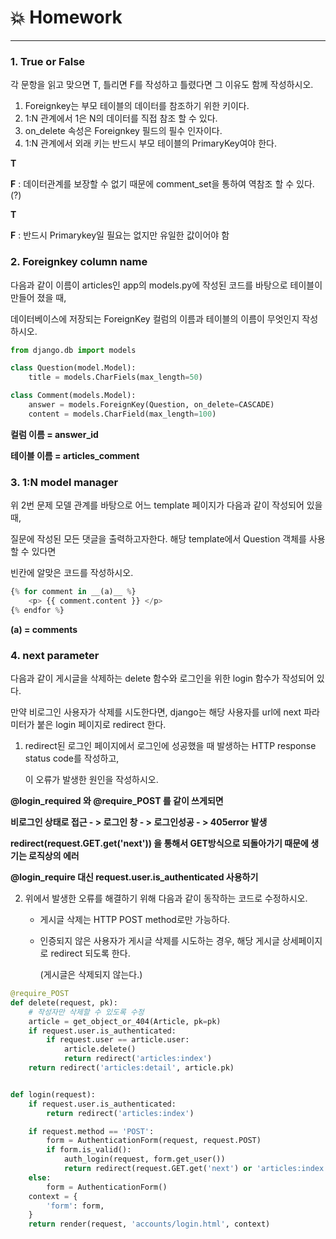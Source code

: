 # :boom: Homework

---



### 1. True or False

각 문항을 읽고 맞으면 T, 틀리면 F를 작성하고 틀렸다면 그 이유도 함께 작성하시오.

1) Foreignkey는 부모 테이블의 데이터를 참조하기 위한 키이다.
2) 1:N 관계에서 1은 N의 데이터를 직접 참조 할 수 있다.
3) on_delete 속성은 Foreignkey 필드의 필수 인자이다.
4) 1:N 관계에서 외래 키는 반드시 부모 테이블의 PrimaryKey여야 한다.



**T**

**F** : 데이터관계를 보장할 수  없기 때문에 comment_set을 통하여 역참조 할 수 있다.(?) 

**T**

**F** : 반드시 Primarykey일 필요는 없지만 유일한 값이어야 함



### 2. Foreignkey column name

다음과 같이 이름이 articles인 app의 models.py에 작성된 코드를 바탕으로 테이블이 만들어 졌을 때, 

데이터베이스에 저장되는 ForeignKey 컬럼의 이름과 테이블의 이름이 무엇인지 작성하시오.



```python
from django.db import models

class Question(model.Model):
    title = models.CharFiels(max_length=50)

class Comment(models.Model):
    answer = models.ForeignKey(Question, on_delete=CASCADE)
    content = models.CharField(max_length=100)
```



**컬럼 이름 = answer_id**

**테이블 이름 = articles_comment**



### 3. 1:N model manager

위 2번 문제 모델 관계를 바탕으로 어느 template 페이지가 다음과 같이 작성되어 있을 때,

질문에 작성된 모든 댓글을 출력하고자한다. 해당 template에서 Question 객체를 사용할 수 있다면

빈칸에 알맞은 코드를 작성하시오.



```python
{% for comment in __(a)__ %}
	<p> {{ comment.content }} </p>
{% endfor %}
```



**(a) = comments**



### 4. next parameter

다음과 같이 게시글을 삭제하는 delete 함수와 로그인을 위한 login 함수가 작성되어 있다.

만약 비로그인 사용자가 삭제를 시도한다면, django는 해당 사용자를 url에 next 파라미터가 붙은 login 페이지로 redirect 한다.



1) redirect된 로그인 페이지에서 로그인에 성공했을 때 발생하는 HTTP response status code를 작성하고, 

   이 오류가 발생한 원인을 작성하시오.



**@login_required 와 @require_POST 를 같이 쓰게되면**

**비로그인 상태로 접근 - > 로그인 창 - > 로그인성공 - > 405error 발생**

**redirect(request.GET.get('next')) 을 통해서 GET방식으로 되돌아가기 때문에 생기는 로직상의 에러**

**@login_require 대신 request.user.is_authenticated 사용하기**



2. 위에서 발생한 오류를 해결하기 위해 다음과 같이 동작하는 코드로 수정하시오.

   -  게시글 삭제는 HTTP POST method로만 가능하다.

   - 인증되지 않은 사용자가 게시글 삭제를 시도하는 경우, 해당 게시글 상세페이지로 redirect 되도록 한다.

     (게시글은 삭제되지 않는다.)		



```python
@require_POST
def delete(request, pk):
    # 작성자만 삭제할 수 있도록 수정
    article = get_object_or_404(Article, pk=pk)
    if request.user.is_authenticated:
        if request.user == article.user:
            article.delete()
            return redirect('articles:index')
    return redirect('articles:detail', article.pk)


def login(request):
    if request.user.is_authenticated:
        return redirect('articles:index')

    if request.method == 'POST':
        form = AuthenticationForm(request, request.POST)
        if form.is_valid():
            auth_login(request, form.get_user())
            return redirect(request.GET.get('next') or 'articles:index')
    else:
        form = AuthenticationForm()
    context = {
        'form': form,
    }
    return render(request, 'accounts/login.html', context)    
```

